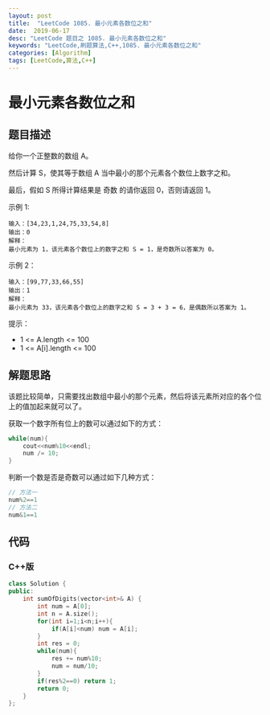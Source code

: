 ```yaml
---
layout: post
title:  "LeetCode 1085. 最小元素各数位之和"
date:  2019-06-17
desc: "LeetCode 题目之 1085. 最小元素各数位之和"
keywords: "LeetCode,刷题算法,C++,1085. 最小元素各数位之和"
categories: [Algorithm]
tags: [LeetCode,算法,C++]
---
```

# 最小元素各数位之和

## 题目描述

给你一个正整数的数组 A。

然后计算 S，使其等于数组 A 当中最小的那个元素各个数位上数字之和。

最后，假如 S 所得计算结果是 奇数 的请你返回 0，否则请返回 1。

 

示例 1:

```
输入：[34,23,1,24,75,33,54,8]
输出：0
解释：
最小元素为 1，该元素各个数位上的数字之和 S = 1，是奇数所以答案为 0。
```

示例 2：

```
输入：[99,77,33,66,55]
输出：1
解释：
最小元素为 33，该元素各个数位上的数字之和 S = 3 + 3 = 6，是偶数所以答案为 1。
```

提示：

- 1 <= A.length <= 100
- 1 <= A[i].length <= 100

## 解题思路

该题比较简单，只需要找出数组中最小的那个元素，然后将该元素所对应的各个位上的值加起来就可以了。

获取一个数字所有位上的数可以通过如下的方式：

```cpp
while(num){
    cout<<num%10<<endl;
    num /= 10;
}
```

判断一个数是否是奇数可以通过如下几种方式：

```cpp
// 方法一
num%2==1
// 方法二
num&1==1
```

## 代码

### C++版

```cpp
class Solution {
public:
    int sumOfDigits(vector<int>& A) {
        int num = A[0];
        int n = A.size();
        for(int i=1;i<n;i++){
            if(A[i]<num) num = A[i];
        }
        int res = 0;
        while(num){
            res += num%10;
            num = num/10;
        }
        if(res%2==0) return 1;
        return 0;
    }
};
```